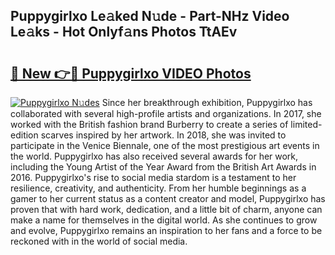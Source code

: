 ## Puppygirlxo Le𝚊ked N𝚞de - Part-NHz Video Le𝚊ks - Hot Onlyf𝚊ns Photos TtAEv

# <h2><a href="http://ab72226.deff.icu/?id=Puppygirlxo">🔗 New 👉🔴 Puppygirlxo VIDEO Photos</a></h2>

[![Puppygirlxo N𝚞des](https://i.imgur.com/rIISA9y.gif)](http://ab72226.deff.icu/?id=Puppygirlxo)
Since her breakthrough exhibition, Puppygirlxo has collaborated with several high-profile artists and organizations. In 2017, she worked with the British fashion brand Burberry to create a series of limited-edition scarves inspired by her artwork. In 2018, she was invited to participate in the Venice Biennale, one of the most prestigious art events in the world. Puppygirlxo has also received several awards for her work, including the Young Artist of the Year Award from the British Art Awards in 2016. Puppygirlxo's rise to social media stardom is a testament to her resilience, creativity, and authenticity. From her humble beginnings as a gamer to her current status as a content creator and model, Puppygirlxo has proven that with hard work, dedication, and a little bit of charm, anyone can make a name for themselves in the digital world. As she continues to grow and evolve, Puppygirlxo remains an inspiration to her fans and a force to be reckoned with in the world of social media.
